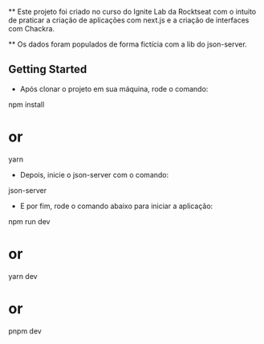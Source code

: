 \*\* Este projeto foi criado no curso do Ignite Lab da Rocktseat com o intuito de
praticar a criação de aplicações com next.js e a criação de interfaces com Chackra.

\*\* Os dados foram populados de forma fictícia com a lib do json-server.

## Getting Started

- Após clonar o projeto em sua máquina, rode o comando:

npm install

# or

yarn

- Depois, inicie o json-server com o comando:

json-server

- E por fim, rode o comando abaixo para iniciar a aplicação:

npm run dev

# or

yarn dev

# or

pnpm dev

```

```
